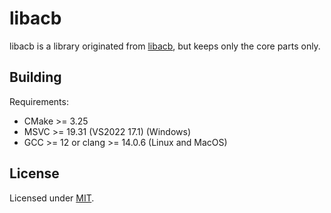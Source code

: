 # libacb

libacb is a library originated from [libacb](https://github.com/hozuki/libacb), but keeps only the core parts only.

## Building

Requirements:

* CMake >= 3.25
* MSVC >= 19.31 (VS2022 17.1) (Windows)
* GCC >= 12 or clang >= 14.0.6 (Linux and MacOS)

## License

Licensed under [MIT](LICENSE).
